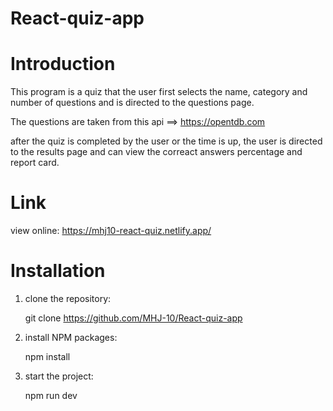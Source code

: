 # React-quiz-app

# Introduction

   This program is a quiz that the user first selects the name, category and number of questions and is directed to the questions page.

   The questions are taken from this api ==> https://opentdb.com


   after the quiz is completed by the user or the time is up, the user is directed to the results page and can view the correact answers percentage and report card.

# Link

   view online: https://mhj10-react-quiz.netlify.app/

# Installation

  1. clone the repository:
  
     git clone https://github.com/MHJ-10/React-quiz-app
     
  2. install NPM packages:
  
     npm install
     
  3. start the project:
  
     npm run dev
